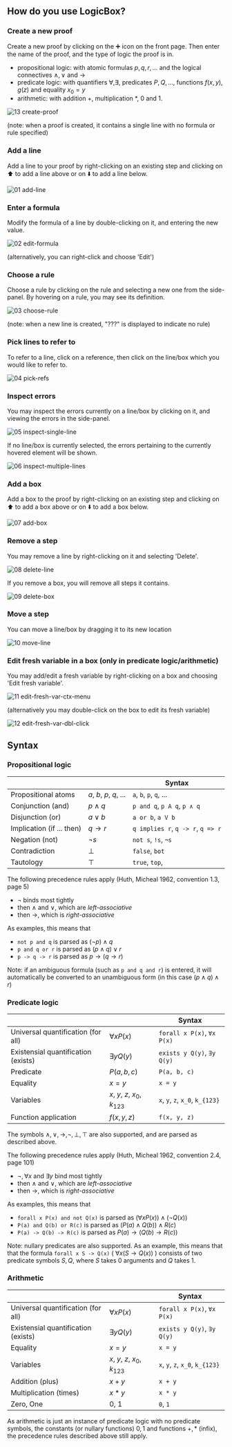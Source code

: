 ## How do you use LogicBox?
### Create a new proof
Create a new proof by clicking on the ➕ icon on the front page. Then enter the name of the proof, and the type of logic the proof is in.
- propositional logic: with atomic formulas $p, q, r, \dots$ and the logical connectives $\land, \lor$ and $\rightarrow$
- predicate logic: with quantifiers $\forall, \exists$, predicates $P, Q, \dots$, functions $f(x, y), g(z)$ and equality $x_0 = y$
- arithmetic: with addition $+$, multiplication $*$, $0$ and $1$.

![13  create-proof](https://github.com/user-attachments/assets/c6b0ef0c-6cea-4876-a976-68e7b6ff53a0)

(note: when a proof is created, it contains a single line with no formula or rule specified)

### Add a line
Add a line to your proof by right-clicking on an existing step and clicking on ⬆️ to add a line above or on ⬇️ to add a line below.

![01  add-line](https://github.com/user-attachments/assets/f2e5ccea-7303-4a4a-93e7-1afde748e0fc)

### Enter a formula
Modify the formula of a line by double-clicking on it, and entering the new value.

![02  edit-formula](https://github.com/user-attachments/assets/b47c0e53-19b7-4223-b9a9-4235d89fcf4e)

(alternatively, you can right-click and choose 'Edit')

### Choose a rule
Choose a rule by clicking on the rule and selecting a new one from the side-panel. By hovering on a rule, you may see its definition.

![03  choose-rule](https://github.com/user-attachments/assets/1baa76b8-2d70-4c5e-932b-d697ae3a5e3c)

(note: when a new line is created, "???" is displayed to indicate no rule)

### Pick lines to refer to
To refer to a line, click on a reference, then click on the line/box which you would like to refer to.

![04  pick-refs](https://github.com/user-attachments/assets/7f1a7cec-3084-460a-ba0f-daedf22b462f)

### Inspect errors
You may inspect the errors currently on a line/box by clicking on it, and viewing the errors in the side-panel.

![05  inspect-single-line](https://github.com/user-attachments/assets/e101064a-a419-423c-91d4-246851378794)

If no line/box is currently selected, the errors pertaining to the currently hovered element will be shown.

![06  inspect-multiple-lines](https://github.com/user-attachments/assets/87a4ade2-0dea-4e42-a839-00eedf47bb4c)

### Add a box
Add a box to the proof by right-clicking on an existing step and clicking on ⬆️ to add a box above or on ⬇️ to add a box below.

![07  add-box](https://github.com/user-attachments/assets/cd9cfeb1-2641-4db4-9bab-6dc5a06df008)

### Remove a step
You may remove a line by right-clicking on it and selecting 'Delete'.

![08  delete-line](https://github.com/user-attachments/assets/08d2b201-5bdd-47ea-bcd0-af56e1546a76)

If you remove a box, you will remove all steps it contains.

![09  delete-box](https://github.com/user-attachments/assets/244111bd-dfa6-4aa7-8f85-7b72d8420fc7)

### Move a step
You can move a line/box by dragging it to its new location

![10  move-line](https://github.com/user-attachments/assets/d8471c62-b5ff-4191-b5e2-9346566bef4c)

### Edit fresh variable in a box (only in predicate logic/arithmetic)
You may add/edit a fresh variable by right-clicking on a box and choosing 'Edit fresh variable'.

![11  edit-fresh-var-ctx-menu](https://github.com/user-attachments/assets/54ff79e7-7763-4a53-aa1c-2b184fc3e16d)

(alternatively you may double-click on the box to edit its fresh variable)

![12  edit-fresh-var-dbl-click](https://github.com/user-attachments/assets/4b5cf8a7-56fc-4dda-a414-c985fcb47b62)

## Syntax
### Propositional logic
||| Syntax |
|-|-|-|
| Propositional atoms | $a$, $b$, $p$, $q$, ... | `a`, `b`, `p`, `q`, ... |
| Conjunction (and) | $p \land q$ | `p and q`, `p A q`, `p ∧ q` |
| Disjunction (or) | $a \lor b$ | `a or b`, `a V b` |
| Implication (if ... then) | $q \rightarrow r$ | `q implies r`, `q -> r`, `q => r` |
| Negation (not) | $\lnot s$ | `not s`, `!s`, `¬s` |
| Contradiction | $\bot$ | `false`, `bot` |
| Tautology | $\top$ | `true`, `top`, |

The following precedence rules apply (Huth, Micheal 1962, convention 1.3, page 5)
- $\lnot$ binds most tightly
- then $\land$ and $\lor$, which are *left-associative*
- then $\rightarrow$, which is *right-associative*

As examples, this means that
- `not p and q` is parsed as $(\lnot p) \land q$
- `p and q or r` is parsed as $(p \land q) \lor r$
- `p -> q -> r` is parsed as $p \rightarrow (q \rightarrow r)$

Note: if an ambiguous formula (such as `p and q and r`) is entered, it will automatically be converted to an unambiguous form (in this case $(p \land q) \land r$) 

### Predicate logic
||| Syntax |
|-|-|-|
| Universal quantification (for all) | $\forall x P(x)$ | `forall x P(x)`, `∀x P(x)` |
| Existensial quantification (exists) | $\exists y Q(y)$ | `exists y Q(y)`, `∃y Q(y)` |
| Predicate | $P(a, b, c)$ | `P(a, b, c)` |
| Equality | $x = y$ | `x = y` |
| Variables | $x$, $y$, $z$, $x_0$, $k_{123}$ | `x`, `y`, `z`, `x_0`, `k_{123}` |
| Function application | $f(x, y, z)$ | `f(x, y, z)` |

The symbols $\land, \lor, \rightarrow, \lnot, \bot, \top$ are also supported, and are parsed as described above.

The following precedence rules apply (Huth, Micheal 1962, convention 2.4, page 101)
- $\lnot, \forall x$ and $\exists y$ bind most tightly
- then $\land$ and $\lor$, which are *left-associative*
- then $\rightarrow$, which is *right-associative*

As examples, this means that
- `forall x P(x) and not Q(x)` is parsed as $(\forall x P(x)) \land (\lnot Q(x))$
- `P(a) and Q(b) or R(c)` is parsed as $(P(a) \land Q(b)) \land R(c)$
- `P(a) -> Q(b) -> R(c)` is parsed as $P(a) \rightarrow (Q(b) \rightarrow R(c))$

Note: nullary predicates are also supported. As an example, this means that that the formula `forall x S -> Q(x)` ( $\forall x (S \rightarrow Q(x))$ ) consists of two predicate symbols $S, Q$, where $S$ takes $0$ arguments and $Q$ takes $1$.

### Arithmetic
||| Syntax |
|-|-|-|
| Universal quantification (for all) | $\forall x P(x)$ | `forall x P(x)`, `∀x P(x)` |
| Existensial quantification (exists) | $\exists y Q(y)$ | `exists y Q(y)`, `∃y Q(y)` |
| Equality | $x = y$ | `x = y` |
| Variables | $x$, $y$, $z$, $x_0$, $k_{123}$ | `x`, `y`, `z`, `x_0`, `k_{123}` |
| Addition (plus) | $x + y$ | `x + y` |
| Multiplication (times) | $x * y$ | `x * y` |
| Zero, One | $0$, $1$ | `0`, `1` |

As arithmetic is just an instance of predicate logic with no predicate symbols, the constants (or nullary functions) $0, 1$ and functions $+, *$ (infix), the precedence rules described above still apply.

